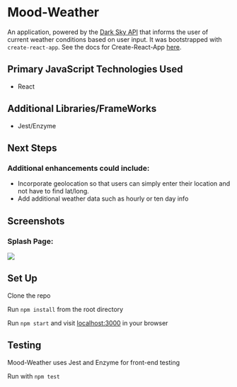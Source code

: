 # Mood-Weather
An application, powered by the [Dark Sky API](https://darksky.net/dev) that informs the user of current weather conditions based on user input. It was bootstrapped with `create-react-app`.  See the docs for Create-React-App [here](https://github.com/facebook/create-react-app).

## Primary JavaScript Technologies Used
* React

## Additional Libraries/FrameWorks
* Jest/Enzyme


## Next Steps
### Additional enhancements could include:

* Incorporate geolocation so that users can simply enter their location and not have to find lat/long.
* Add additional weather data such as hourly or ten day info


## Screenshots
### Splash Page:
<img src="https://github.com/marikaross/nurish-FE/blob/master/public/images/splashPage.png">


## Set Up
Clone the repo

Run ```npm install``` from the root directory

Run ```npm start``` and visit [localhost:3000](https://www.localhost:3000) in your browser

## Testing
Mood-Weather uses Jest and Enzyme for front-end testing

Run with ```npm test```




